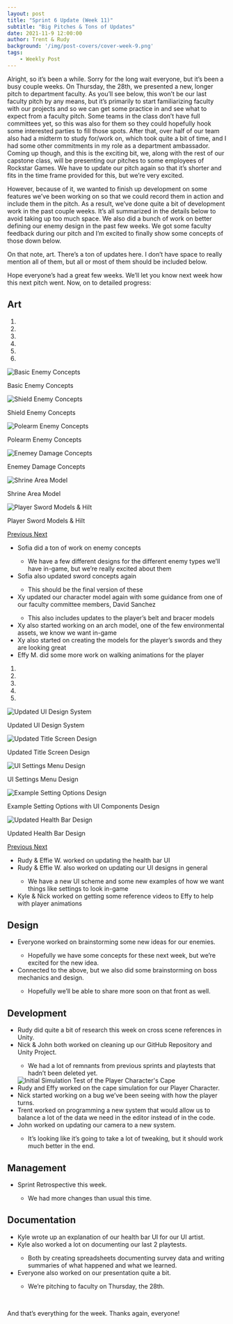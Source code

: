 ```yaml
---
layout: post
title: "Sprint 6 Update (Week 11)"
subtitle: "Big Pitches & Tons of Updates"
date: 2021-11-9 12:00:00
author: Trent & Rudy
background: '/img/post-covers/cover-week-9.png'
tags: 
    - Weekly Post
---
```


Alright, so it’s been a while. Sorry for the long wait everyone, but it’s been a busy couple weeks. On Thursday, the 28th, we presented a new, longer pitch to department faculty. As you’ll see below, this won’t be our last faculty pitch by any means, but it’s primarily to start familiarizing faculty with our projects and so we can get some practice in and see what to expect from a faculty pitch. Some teams in the class don’t have full committees yet, so this was also for them so they could hopefully hook some interested parties to fill those spots. After that, over half of our team also had a midterm to study for/work on, which took quite a bit of time, and I had some other commitments in my role as a department ambassador. Coming up though, and this is the exciting bit, we, along with the rest of our capstone class, will be presenting our pitches to some employees of Rockstar Games. We have to update our pitch again so that it’s shorter and fits in the time frame provided for this, but we’re very excited. 

However, because of it, we wanted to finish up development on some features we’ve been working on so that we could record them in action and include them in the pitch. As a result, we’ve done quite a bit of development work in the past couple weeks. It’s all summarized in the details below to avoid taking up too much space. We also did a bunch of work on better defining our enemy design in the past few weeks. We got some faculty feedback during our pitch and I’m excited to finally show some concepts of those down below. 

On that note, art. There’s a ton of updates here. I don’t have space to really mention all of them, but all or most of them should be included below. 

Hope everyone’s had a great few weeks. We’ll let you know next week how this next pitch went. Now, on to detailed progress: 

## Art

<div class="row my-5">
    <div id="carouselExampleIndicators" class="carousel slide shadow rounded" data-ride="carousel">
        <ol class="carousel-indicators">
            <li data-target="#carouselExampleIndicators" data-slide-to="0" class="active"></li>
            <li data-target="#carouselExampleIndicators" data-slide-to="1"></li>
            <li data-target="#carouselExampleIndicators" data-slide-to="2"></li>
            <li data-target="#carouselExampleIndicators" data-slide-to="3"></li>
            <li data-target="#carouselExampleIndicators" data-slide-to="4"></li>
            <li data-target="#carouselExampleIndicators" data-slide-to="5"></li>
        </ol>
        <div class="carousel-inner">
            <div class="carousel-item active">
                <img class="d-block mx-auto" src="/img/posts/week11-fall/12_BasicEnemyConcepts.png"
                    alt="Basic Enemy Concepts">
                <div class="carousel-caption d-none d-md-block">
                    <p>Basic Enemy Concepts</p>
                </div>
            </div>
            <div class="carousel-item">
                <img class="d-block mx-auto" src="/img/posts/week11-fall/12_ShieldEnemyConcepts.png"
                    alt="Shield Enemy Concepts">
                <div class="carousel-caption d-none d-md-block">
                    <p>Shield Enemy Concepts</p>
                </div>
            </div>
            <div class="carousel-item">
                <img class="d-block mx-auto" src="/img/posts/week11-fall/12_PolearmEnemyConcepts.png"
                    alt="Polearm Enemy Concepts">
                <div class="carousel-caption d-none d-md-block">
                    <p>Polearm Enemy Concepts</p>
                </div>
            </div>
            <div class="carousel-item">
                <img class="d-block mx-auto" src="/img/posts/week11-fall/12_EnemyDamageConcepts.png"
                    alt="Enemey Damage Concepts">
                <div class="carousel-caption d-none d-md-block">
                    <p>Enemey Damage Concepts</p>
                </div>
            </div>
            <div class="carousel-item">
                <img class="d-block mx-auto" src="/img/posts/week11-fall/12_ShrineArea.png"
                    alt="Shrine Area Model">
                <div class="carousel-caption d-none d-md-block">
                    <p>Shrine Area Model</p>
                </div>
            </div>
            <div class="carousel-item">
                <img class="d-block mx-auto" src="/img/posts/week11-fall/12_PlayerSwordModels.png"
                    alt="Player Sword Models & Hilt">
                <div class="carousel-caption d-none d-md-block">
                    <p>Player Sword Models & Hilt</p>
                </div>
            </div>
        </div>
        <a class="carousel-control-prev" href="#carouselExampleIndicators" role="button" data-slide="prev">
            <span class="carousel-control-prev-icon" aria-hidden="true"></span>
            <span class="sr-only">Previous</span>
        </a>
        <a class="carousel-control-next" href="#carouselExampleIndicators" role="button" data-slide="next">
            <span class="carousel-control-next-icon" aria-hidden="true"></span>
            <span class="sr-only">Next</span>
        </a>
    </div>
</div>

<ul class="section-body mt-4">
    <li>Sofia did a ton of work on enemy concepts</li>
    <ul class="mt-2">
        <li>We have a few different designs for the different enemy types we’ll have in-game, but we’re really excited about them</li>
    </ul>
    <li>Sofia also updated sword concepts again</li>
    <ul class="mt-2">
        <li>This should be the final version of these</li>
    </ul>
    <li>Xy updated our character model again with some guidance from one of our faculty committee members, David Sanchez</li>
    <ul class="mt-2">
        <li>This also includes updates to the player’s belt and bracer models</li>
    </ul>
    <li>Xy also started working on an arch model, one of the few environmental assets, we know we want in-game</li>
    <li>Xy also started on creating the models for the player’s swords and they are looking great</li>
    <li>Effy M. did some more work on walking animations for the player</li>
</ul>

<div class="row my-5">
    <div id="carouselExampleIndicators1" class="carousel slide shadow rounded" data-ride="carousel">
        <ol class="carousel-indicators">
            <li data-target="#carouselExampleIndicators1" data-slide-to="0" class="active"></li>
            <li data-target="#carouselExampleIndicators1" data-slide-to="1"></li>
            <li data-target="#carouselExampleIndicators1" data-slide-to="2"></li>
            <li data-target="#carouselExampleIndicators1" data-slide-to="3"></li>
            <li data-target="#carouselExampleIndicators1" data-slide-to="4"></li>
        </ol>
        <div class="carousel-inner">
            <div class="carousel-item">
                <img class="d-block mx-auto" src="/img/posts/week11-fall/12_UI_UpdatedDesignSystem.png"
                    alt="Updated UI Design System">
                <div class="carousel-caption d-none d-md-block">
                    <p>Updated UI Design System</p>
                </div>
            </div>
            <div class="carousel-item">
                <img class="d-block mx-auto" src="/img/posts/week11-fall/12_UI_UpdatedTitleScreenDesign.png"
                    alt="Updated Title Screen Design">
                <div class="carousel-caption d-none d-md-block">
                    <p>Updated Title Screen Design</p>
                </div>
            </div>
            <div class="carousel-item">
                <img class="d-block mx-auto" src="/img/posts/week11-fall/12_UI_SettingsMenuDesign.png"
                    alt="UI Settings Menu Design">
                <div class="carousel-caption d-none d-md-block">
                    <p>UI Settings Menu Design</p>
                </div>
            </div>
            <div class="carousel-item">
                <img class="d-block mx-auto" src="/img/posts/week11-fall/12_UI_ExampleSettingOptionsDesign.png"
                    alt="Example Setting Options Design">
                <div class="carousel-caption d-none d-md-block">
                    <p>Example Setting Options with UI Components Design</p>
                </div>
            </div>
            <div class="carousel-item">
                <img class="d-block mx-auto" src="/img/posts/week11-fall/12_UI_UpdatedHealthBarDesign.png"
                    alt="Updated Health Bar Design">
                <div class="carousel-caption d-none d-md-block">
                    <p>Updated Health Bar Design</p>
                </div>
            </div>
        </div>
        <a class="carousel-control-prev" href="#carouselExampleIndicators1" role="button" data-slide="prev">
            <span class="carousel-control-prev-icon" aria-hidden="true"></span>
            <span class="sr-only">Previous</span>
        </a>
        <a class="carousel-control-next" href="#carouselExampleIndicators1" role="button" data-slide="next">
            <span class="carousel-control-next-icon" aria-hidden="true"></span>
            <span class="sr-only">Next</span>
        </a>
    </div>
</div>

<ul class="section-body mt-4">
    <li>Rudy & Effie W. worked on updating the health bar UI</li>
    <li>Rudy & Effie W. also worked on updating our UI designs in general</li>
    <ul class="mt-2">
        <li>We have a new UI scheme and some new examples of how we want things like settings to look in-game</li>
    </ul>
    <li>Kyle & Nick worked on getting some reference videos to Effy to help with player animations</li>
</ul>

## Design

<ul class="section-body mt-4">
    <li>Everyone worked on brainstorming some new ideas for our enemies.</li>
    <ul class="mt-2">
        <li>Hopefully we have some concepts for these next week, but we’re excited for the new idea.</li>
    </ul>
    <li>Connected to the above, but we also did some brainstorming on boss mechanics and design.</li>
    <ul class="mt-2">
        <li>Hopefully we’ll be able to share more soon on that front as well.</li>
    </ul>
</ul>

## Development

<ul class="section-body mt-4">
    <li>Rudy did quite a bit of research this week on cross scene references in Unity.</li>
    <li>Nick & John both worked on cleaning up our GitHub Repository and Unity Project.</li>
    <ul class="mt-2">
        <li>We had a lot of remnants from previous sprints and playtests that hadn’t been deleted yet.</li>
    </ul>
    <div class="row my-5">
        <img src="/img/posts/week9-fall/10_Dev_CapeSimInitialTest.gif" class="rounded mx-auto d-block shadow rounded w-80"
            alt="Initial Simulation Test of the Player Character's Cape">
    </div>
    <li>Rudy and Effy worked on the cape simulation for our Player Character.</li>
    <li>Nick started working on a bug we’ve been seeing with how the player turns.</li>
    <li>Trent worked on programming a new system that would allow us to balance a lot of the data we need in the editor instead of in the code.</li>
    <li>John worked on updating our camera to a new system.</li>
    <ul class="mt-2">
        <li>It’s looking like it’s going to take a lot of tweaking, but it should work much better in the end.</li>
    </ul>
</ul>

## Management

<ul class="section-body mt-4">
    <li>Sprint Retrospective this week.</li>
    <ul class="mt-2">
        <li>We had more changes than usual this time.</li>
    </ul>
</ul>

## Documentation

<ul class="section-body mt-4">
    <li>Kyle wrote up an explanation of our health bar UI for our UI artist.</li>
    <li>Kyle also worked a lot on documenting our last 2 playtests.</li>
    <ul class="mt-2">
        <li>Both by creating spreadsheets documenting survey data and writing summaries of what happened and what we learned.</li>
    </ul>
    <li>Everyone also worked on our presentation quite a bit.</li>
    <ul class="mt-2">
        <li>We’re pitching to faculty on Thursday, the 28th.</li>
    </ul>
</ul>

<br>

And that’s everything for the week. Thanks again, everyone!

<br>